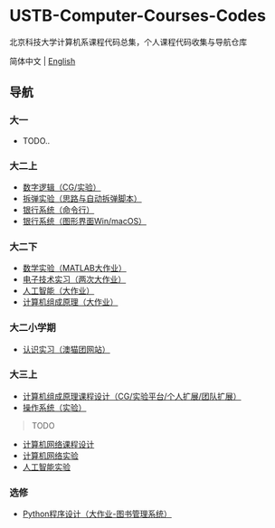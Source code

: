# USTB-Computer-Courses-Codes

北京科技大学计算机系课程代码总集，个人课程代码收集与导航仓库

简体中文 | [English](https://github.com/WitchElaina/USTB-Computer-Courses-Codes/blob/master/README_en.md)

## 导航

### 大一

- TODO..

### 大二上

- [数字逻辑（CG/实验）](https://github.com/WitchElaina/Verilog-CG-Works)
- [拆弹实验（思路与自动拆弹脚本）](https://github.com/WitchElaina/bomblab-auto-defuse)
- [银行系统（命令行）](https://github.com/WitchElaina/BankSystem_CommandLineTools)
- [银行系统（图形界面Win/macOS）](https://github.com/WitchElaina/BankSystem)

### 大二下

- [数学实验（MATLAB大作业）](https://github.com/WitchElaina/base64-MATLAB)
- [电子技术实习（两次大作业）](https://github.com/WitchElaina/Ras-Rain-Detector)
- [人工智能（大作业）](https://github.com/WitchElaina/Beijing-bus-helper)
- [计算机组成原理（大作业）](https://github.com/WitchElaina/single-circle-processor)

### 大二小学期

- [认识实习（澳猫团网站）](https://github.com/WitchElaina/Aomaotuan-online-shopping)

### 大三上

- [计算机组成原理课程设计（CG/实验平台/个人扩展/团队扩展）](https://github.com/WitchElaina/COCD)
- [操作系统（实验）](https://github.com/WitchElaina/EOS-Lab-USTB)

> TODO

- [计算机网络课程设计]()
- [计算机网络实验]()
- [人工智能实验]()

### 选修

- [Python程序设计（大作业-图书管理系统）](https://github.com/WitchElaina/library-system)


